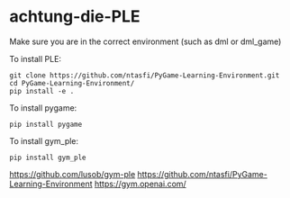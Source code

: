 # achtung-die-PLE
Make sure you are in the correct environment (such as dml or dml_game)

To install PLE:
```
git clone https://github.com/ntasfi/PyGame-Learning-Environment.git
cd PyGame-Learning-Environment/
pip install -e .
```
To install pygame:
```
pip install pygame
```

To install gym_ple:
```
pip install gym_ple
```

https://github.com/lusob/gym-ple
https://github.com/ntasfi/PyGame-Learning-Environment
https://gym.openai.com/
